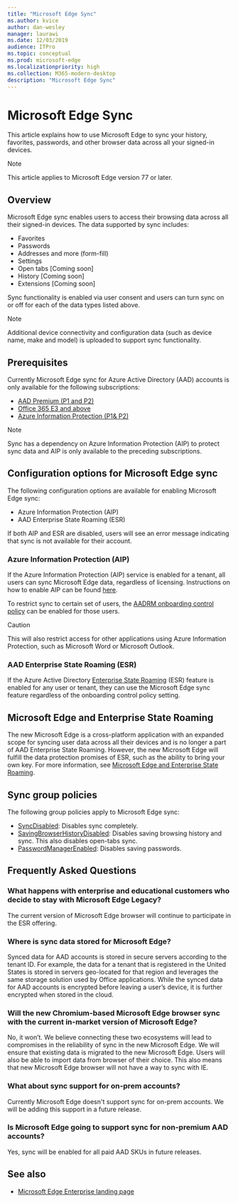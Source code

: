 ```yaml
---
title: "Microsoft Edge Sync"
ms.author: kvice
author: dan-wesley
manager: laurawi
ms.date: 12/03/2019
audience: ITPro
ms.topic: conceptual
ms.prod: microsoft-edge
ms.localizationpriority: high
ms.collection: M365-modern-desktop
description: "Microsoft Edge Sync"
---
```


# Microsoft Edge Sync

This article explains how to use Microsoft Edge to sync your history, favorites, passwords, and other browser data across all your signed-in devices.

> [!NOTE]
> This article applies to Microsoft Edge version 77 or later.

## Overview

Microsoft Edge sync enables users to access their browsing data across all their signed-in devices. The data supported by sync includes:

- Favorites
- Passwords
- Addresses and more (form-fill)
- Settings
- Open tabs [Coming soon]
- History [Coming soon]
- Extensions [Coming soon]

Sync functionality is enabled via user consent and users can turn sync on or off for each of the data types listed above.

> [!NOTE]
> Additional device connectivity and configuration data (such as device name, make and model) is uploaded to support sync functionality.

## Prerequisites

Currently Microsoft Edge sync for Azure Active Directory (AAD) accounts is only available for the following subscriptions:

- [AAD Premium (P1 and P2)](https://azure.microsoft.com/pricing/details/active-directory/)
- [Office 365 E3 and above](https://www.microsoft.com/microsoft-365/business/compare-more-office-365-for-business-plans)
- [Azure Information Protection (P1& P2)](https://azure.microsoft.com/pricing/details/information-protection/)  

> [!NOTE]
> Sync has a dependency on Azure Information Protection (AIP) to protect sync data and AIP is only available to the preceding  subscriptions.

## Configuration options for Microsoft Edge sync

The following configuration options are available for enabling Microsoft Edge sync:

- Azure Information Protection (AIP)
- AAD Enterprise State Roaming (ESR)

If both AIP and ESR are disabled, users will see an error message indicating that sync is not available for their account.

### Azure Information Protection (AIP)

If the Azure Information Protection (AIP) service is enabled for a tenant, all users can sync Microsoft Edge data, regardless of licensing. Instructions on how to enable AIP can be found [here](https://docs.microsoft.com/azure/information-protection/activate-office365).

To restrict sync to certain set of users, the [AADRM onboarding control policy](https://docs.microsoft.com/powershell/module/aadrm/set-aadrmonboardingcontrolpolicy?view=azureipps) can be enabled for those users.

> [!CAUTION]
> This will also restrict access for other applications using Azure Information Protection, such as Microsoft Word or Microsoft Outlook.

### AAD Enterprise State Roaming (ESR)

If the Azure Active Directory [Enterprise State Roaming](https://docs.microsoft.com/azure/active-directory/devices/enterprise-state-roaming-overview) (ESR) feature is enabled for any user or tenant, they can use the Microsoft Edge sync feature regardless of the onboarding control policy setting.

## Microsoft Edge and Enterprise State Roaming

The new Microsoft Edge is a cross-platform application with an expanded scope for syncing user data across all their devices and is no longer a part of AAD Enterprise State Roaming. However, the new Microsoft Edge will fulfill the data protection promises of ESR, such as the ability to bring your own key. For more information, see [Microsoft Edge and Enterprise State Roaming](microsoft-edge-enterprise-state-roaming.md).

## Sync group policies

The following group policies apply to Microsoft Edge sync:

- [SyncDisabled](https://docs.microsoft.com/deployedge/microsoft-edge-policies#syncdisabled): Disables sync completely.
- [SavingBrowserHistoryDisabled](https://docs.microsoft.com/deployedge/microsoft-edge-policies#savingbrowserhistorydisabled): Disables saving browsing history and sync. This also disables open-tabs sync.
- [PasswordManagerEnabled](https://docs.microsoft.com/deployedge/microsoft-edge-policies#passwordmanagerenabled): Disables saving passwords.

## Frequently Asked Questions

### What happens with enterprise and educational customers who decide to stay with Microsoft Edge Legacy?

The current version of Microsoft Edge browser will continue to participate in the ESR offering.

### Where is sync data stored for Microsoft Edge?

Synced data for AAD accounts is stored in secure servers according to the tenant ID. For example, the data for a tenant that is registered in the United States is stored in servers geo-located for that region and leverages the same storage solution used by Office applications. While the synced data for AAD accounts is encrypted before leaving a user’s device, it is further encrypted when stored in the cloud.

### Will the new Chromium-based Microsoft Edge browser sync with the current in-market version of Microsoft Edge?

No, it won’t. We believe connecting these two ecosystems will lead to compromises in the reliability of sync in the new Microsoft Edge. We will ensure that existing data is migrated to the new Microsoft Edge. Users will also be able to import data from browser of their choice. This also means that new Microsoft Edge browser will not have a way to sync with IE.

### What about sync support for on-prem accounts?

Currently Microsoft Edge doesn't support sync for on-prem accounts. We will be adding this support in a future release.

### Is Microsoft Edge going to support sync for non-premium AAD accounts?

Yes, sync will be enabled for all paid AAD SKUs in future releases.

## See also

- [Microsoft Edge Enterprise landing page](https://aka.ms/EdgeEnterprise)
